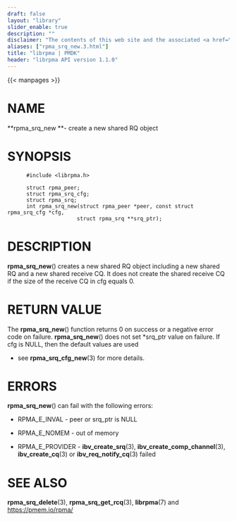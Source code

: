 ```yaml
---
draft: false
layout: "library"
slider_enable: true
description: ""
disclaimer: "The contents of this web site and the associated <a href=\"https://github.com/pmem\">GitHub repositories</a> are BSD-licensed open source."
aliases: ["rpma_srq_new.3.html"]
title: "librpma | PMDK"
header: "librpma API version 1.1.0"
---
```

{{< manpages >}}

[comment]: <> (SPDX-License-Identifier: BSD-3-Clause)
[comment]: <> (Copyright 2020-2022, Intel Corporation)

# NAME

**rpma_srq_new **- create a new shared RQ object

# SYNOPSIS

          #include <librpma.h>

          struct rpma_peer;
          struct rpma_srq_cfg;
          struct rpma_srq;
          int rpma_srq_new(struct rpma_peer *peer, const struct rpma_srq_cfg *cfg,
                          struct rpma_srq **srq_ptr);

# DESCRIPTION

**rpma_srq_new**() creates a new shared RQ object including a new shared
RQ and a new shared receive CQ. It does not create the shared receive CQ
if the size of the receive CQ in cfg equals 0.

# RETURN VALUE

The **rpma_srq_new**() function returns 0 on success or a negative error
code on failure. **rpma_srq_new**() does not set \*srq_ptr value on
failure. If cfg is NULL, then the default values are used

-   see **rpma_srq_cfg_new**(3) for more details.

# ERRORS

**rpma_srq_new**() can fail with the following errors:

-   RPMA_E\_INVAL - peer or srq_ptr is NULL

-   RPMA_E\_NOMEM - out of memory

-   RPMA_E\_PROVIDER - **ibv_create_srq**(3),
    **ibv_create_comp_channel**(3), **ibv_create_cq**(3) or
    **ibv_req_notify_cq**(3) failed

# SEE ALSO

**rpma_srq_delete**(3), **rpma_srq_get_rcq**(3), **librpma**(7) and
https://pmem.io/rpma/
